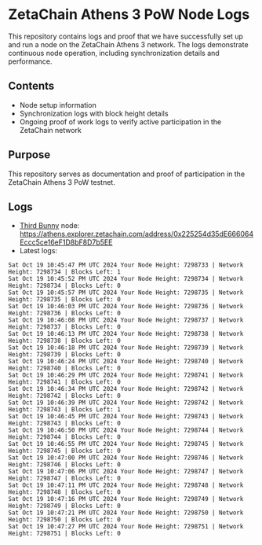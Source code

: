 # ZetaChain Athens 3 PoW Node Logs
This repository contains logs and proof that we have successfully set up and run a node on the ZetaChain Athens 3 network. The logs demonstrate continuous node operation, including synchronization details and performance.

## Contents
- Node setup information
- Synchronization logs with block height details
- Ongoing proof of work logs to verify active participation in the ZetaChain network

## Purpose
This repository serves as documentation and proof of participation in the ZetaChain Athens 3 PoW testnet.

## Logs

- [Third Bunny](https://thirdbunny.xyz/) node: https://athens.explorer.zetachain.com/address/0x225254d35dE666064Eccc5ce16eF1D8bF8D7b5EE
- Latest logs:
```
Sat Oct 19 10:45:47 PM UTC 2024 Your Node Height: 7298733 | Network Height: 7298734 | Blocks Left: 1
Sat Oct 19 10:45:52 PM UTC 2024 Your Node Height: 7298734 | Network Height: 7298734 | Blocks Left: 0
Sat Oct 19 10:45:57 PM UTC 2024 Your Node Height: 7298735 | Network Height: 7298735 | Blocks Left: 0
Sat Oct 19 10:46:03 PM UTC 2024 Your Node Height: 7298736 | Network Height: 7298736 | Blocks Left: 0
Sat Oct 19 10:46:08 PM UTC 2024 Your Node Height: 7298737 | Network Height: 7298737 | Blocks Left: 0
Sat Oct 19 10:46:13 PM UTC 2024 Your Node Height: 7298738 | Network Height: 7298738 | Blocks Left: 0
Sat Oct 19 10:46:18 PM UTC 2024 Your Node Height: 7298739 | Network Height: 7298739 | Blocks Left: 0
Sat Oct 19 10:46:24 PM UTC 2024 Your Node Height: 7298740 | Network Height: 7298740 | Blocks Left: 0
Sat Oct 19 10:46:29 PM UTC 2024 Your Node Height: 7298741 | Network Height: 7298741 | Blocks Left: 0
Sat Oct 19 10:46:34 PM UTC 2024 Your Node Height: 7298742 | Network Height: 7298742 | Blocks Left: 0
Sat Oct 19 10:46:39 PM UTC 2024 Your Node Height: 7298742 | Network Height: 7298743 | Blocks Left: 1
Sat Oct 19 10:46:45 PM UTC 2024 Your Node Height: 7298743 | Network Height: 7298743 | Blocks Left: 0
Sat Oct 19 10:46:50 PM UTC 2024 Your Node Height: 7298744 | Network Height: 7298744 | Blocks Left: 0
Sat Oct 19 10:46:55 PM UTC 2024 Your Node Height: 7298745 | Network Height: 7298745 | Blocks Left: 0
Sat Oct 19 10:47:00 PM UTC 2024 Your Node Height: 7298746 | Network Height: 7298746 | Blocks Left: 0
Sat Oct 19 10:47:06 PM UTC 2024 Your Node Height: 7298747 | Network Height: 7298747 | Blocks Left: 0
Sat Oct 19 10:47:11 PM UTC 2024 Your Node Height: 7298748 | Network Height: 7298748 | Blocks Left: 0
Sat Oct 19 10:47:16 PM UTC 2024 Your Node Height: 7298749 | Network Height: 7298749 | Blocks Left: 0
Sat Oct 19 10:47:21 PM UTC 2024 Your Node Height: 7298750 | Network Height: 7298750 | Blocks Left: 0
Sat Oct 19 10:47:27 PM UTC 2024 Your Node Height: 7298751 | Network Height: 7298751 | Blocks Left: 0
```
